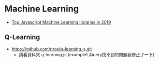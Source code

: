 # Machine Learning

* [Top Javascript Machine Learning libraries in 2019](https://towardsdatascience.com/top-javascript-machine-learning-libraries-in-2019-cb63b95bdd10)

## Q-Learning

* https://github.com/nrox/q-learning.js.git
  * 請看資料夾 q-learning.js (example1 jQuery找不到的問題我修正了一下)